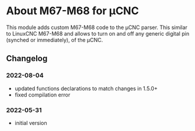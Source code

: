 # About M67-M68 for µCNC

This module adds custom M67-M68 code to the µCNC parser. This similar to LinuxCNC M67-M68 and allows to turn on and off any generic digital pin (synched or immediately), of the µCNC.

## Changelog

### 2022-08-04

- updated functions declarations to match changes in 1.5.0+
- fixed compilation error

### 2022-05-31

- initial version
